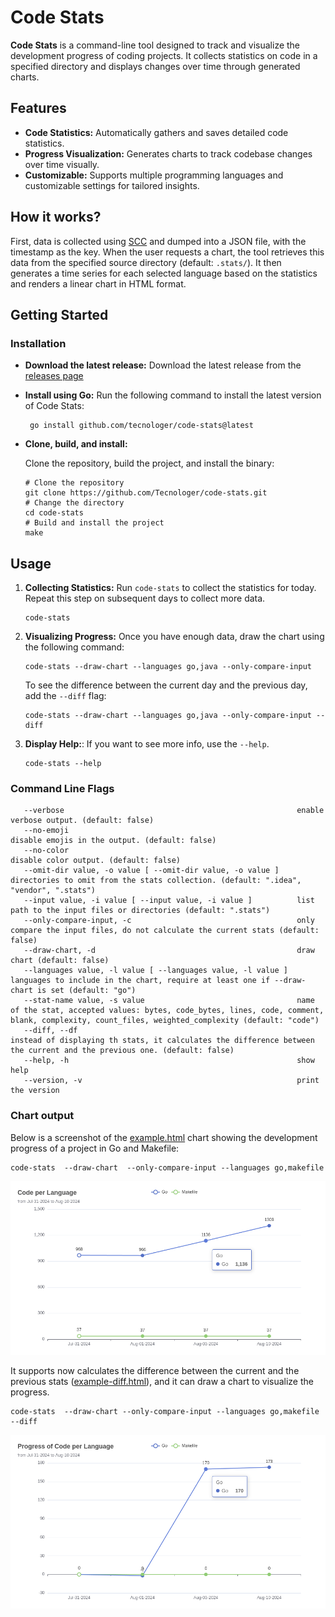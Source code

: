 # Code Stats

**Code Stats** is a command-line tool designed to track and visualize the development progress of coding projects. It collects statistics on code in a specified directory and displays changes over time through generated charts.

## Features

- **Code Statistics:** Automatically gathers and saves detailed code statistics.
- **Progress Visualization:** Generates charts to track codebase changes over time visually.
- **Customizable:** Supports multiple programming languages and customizable settings for tailored insights.

## How it works?

First, data is collected using [SCC](https://github.com/boyter/scc) and dumped into a JSON file, with the timestamp as the key. When the user requests a chart, the tool retrieves this data from the specified source directory (default: `.stats/`). It then generates a time series for each selected language based on the statistics and renders a linear chart in HTML format.

## Getting Started

### Installation

- **Download the latest release:**
   Download the latest release from the [releases page](https://github.com/Tecnologer/code-stats/releases)
- **Install using Go:**
   Run the following command to install the latest version of Code Stats:
    ```shell
     go install github.com/tecnologer/code-stats@latest
    ```
- **Clone, build, and install:**
  
    Clone the repository, build the project, and install the binary:

  ```shell
  # Clone the repository
  git clone https://github.com/Tecnologer/code-stats.git
  # Change the directory
  cd code-stats
  # Build and install the project
  make
  ```

## Usage

1. **Collecting Statistics:** Run `code-stats` to collect the statistics for today. Repeat this step on subsequent days to collect more data.
   ```shell
   code-stats
   ```

2. **Visualizing Progress:** Once you have enough data, draw the chart using the following command:
    ```shell
    code-stats --draw-chart --languages go,java --only-compare-input
    ```
    To see the difference between the current day and the previous day, add the `--diff` flag:
     ```shell
    code-stats --draw-chart --languages go,java --only-compare-input --diff
    ```
3. **Display Help:**: If you want to see more info, use the `--help`.
   ```shell
   code-stats --help
   ```
     
### Command Line Flags

```text
   --verbose                                                    enable verbose output. (default: false)
   --no-emoji                                                   disable emojis in the output. (default: false)
   --no-color                                                   disable color output. (default: false)
   --omit-dir value, -o value [ --omit-dir value, -o value ]    directories to omit from the stats collection. (default: ".idea", "vendor", ".stats")
   --input value, -i value [ --input value, -i value ]          list path to the input files or directories (default: ".stats")
   --only-compare-input, -c                                     only compare the input files, do not calculate the current stats (default: false)
   --draw-chart, -d                                             draw chart (default: false)
   --languages value, -l value [ --languages value, -l value ]  languages to include in the chart, require at least one if --draw-chart is set (default: "go")
   --stat-name value, -s value                                  name of the stat, accepted values: bytes, code_bytes, lines, code, comment, blank, complexity, count_files, weighted_complexity (default: "code")
   --diff, --df                                                 instead of displaying th stats, it calculates the difference between the current and the previous one. (default: false)
   --help, -h                                                   show help
   --version, -v                                                print the version
```

### Chart output

Below is a screenshot of the [example.html](./examples/example.html) chart showing the development progress of a project in Go and Makefile:
```shell
code-stats  --draw-chart  --only-compare-input --languages go,makefile
```

![chart](./examples/example.png)

It supports now calculates the difference between the current and the previous stats ([example-diff.html](./examples/example-diff.html)), and it can draw a chart to visualize the progress.
```shell
code-stats  --draw-chart --only-compare-input --languages go,makefile --diff
```

![chart-diff](./examples/example-diff.png)


